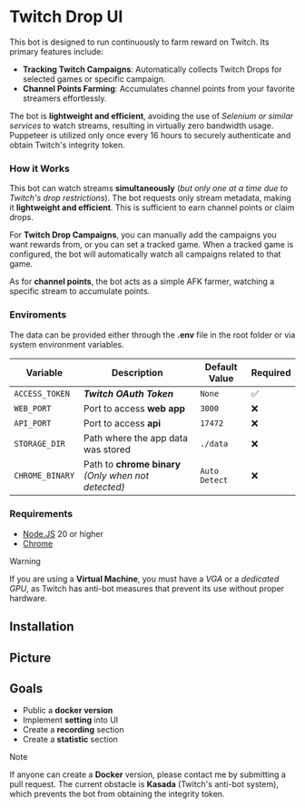 # Twitch Drop UI

This bot is designed to run continuously to farm reward on Twitch. Its primary features include:

-   **Tracking Twitch Campaigns**: Automatically collects Twitch Drops for selected games or specific campaign.
-   **Channel Points Farming**: Accumulates channel points from your favorite streamers effortlessly.

The bot is **lightweight and efficient**, avoiding the use of _Selenium or similar services_ to watch streams, resulting in virtually zero bandwidth usage. Puppeteer is utilized only once every 16 hours to securely authenticate and obtain Twitch's integrity token.

### How it Works

This bot can watch streams **simultaneously** (_but only one at a time due to Twitch's drop restrictions_). The bot requests only stream metadata, making it **lightweight and efficient**. This is sufficient to earn channel points or claim drops.

For **Twitch Drop Campaigns**, you can manually add the campaigns you want rewards from, or you can set a tracked game. When a tracked game is configured, the bot will automatically watch all campaigns related to that game.

As for **channel points**, the bot acts as a simple AFK farmer, watching a specific stream to accumulate points.

### Enviroments

The data can be provided either through the **.env** file in the root folder or via system environment variables.

| Variable        | Description                                          | Default Value | Required |
| --------------- | ---------------------------------------------------- | ------------- | -------- |
| `ACCESS_TOKEN`  | **_Twitch OAuth Token_**                             | `None`        | ✅       |
| `WEB_PORT`      | Port to access **web app**                           | `3000`        | ❌       |
| `API_PORT`      | Port to access **api**                               | `17472`       | ❌       |
| `STORAGE_DIR`   | Path where the app data was stored                   | `./data`      | ❌       |
| `CHROME_BINARY` | Path to **chrome binary** _(Only when not detected)_ | `Auto Detect` | ❌       |

### Requirements

-   [Node.JS](https://nodejs.org/en/download) 20 or higher
-   [Chrome](https://www.google.com/intl/it_it/chrome/)

> [!WARNING]  
> If you are using a **Virtual Machine**, you must have a _VGA_ or a _dedicated GPU_, as Twitch has anti-bot measures that prevent its use without proper hardware.

## Installation

## Picture

## Goals

-   Public a **docker version**
-   Implement **setting** into UI
-   Create a **recording** section
-   Create a **statistic** section

> [!NOTE]  
> If anyone can create a **Docker** version, please contact me by submitting a pull request. The current obstacle is **Kasada** (Twitch's anti-bot system), which prevents the bot from obtaining the integrity token.
